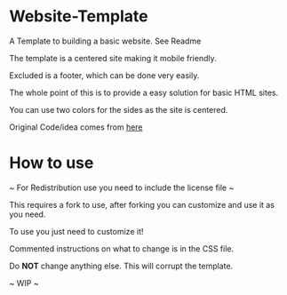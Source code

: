 # Website-Template
A Template to building a basic website. See Readme

The template is a centered site making it mobile friendly. 

Excluded is a footer, which can be done very easily. 

The whole point of this is to provide a easy solution for basic HTML sites. 

You can use two colors for the sides as the site is centered. 

Original Code/idea comes from [here](https://www.w3schools.com/howto/howto_css_center_website.asp)

# How to use

~ For Redistribution use you need to include the license file ~

This requires a fork to use, after forking you can customize and use it as you need. 

To use you just need to customize it! 

Commented instructions on what to change is in the CSS file.

Do **NOT** change anything else. This will corrupt the template.

~ WIP ~
